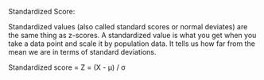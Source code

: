 Standardized Score:

Standardized values (also called standard scores or normal deviates) are the same thing as z-scores. A standardized value is what you get when you take a data point and scale it by population data. It tells us how far from the mean we are in terms of standard deviations.

Standardized score = Z = (X - μ) / σ